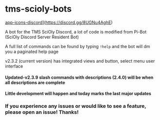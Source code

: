 # tms-scioly-bots
[app-icons-discord](https://user-images.githubusercontent.com/88685021/135161297-63fc886b-ddae-46fb-9b7f-17fc1e8d2cbc.png)](https://discord.gg/8UGNu4AghE)


A bot for the TMS SciOly Discord, a lot of code is modified from Pi-Bot (SciOly Discord Server Resident Bot)

A full list of commands can be found by typing `!help` and the bot will dm you a paginated help page

v2.3.2 (current version) has integrated views and button, select menu user interface

#### Updated-v2.3.9 slash commands with descriptions (2.4.0) will be when all descriptions are complete 
#### Little development will happen and today marks the last major updates



### If you experience any issues or would like to see a feature, please open an issue! Thanks!
